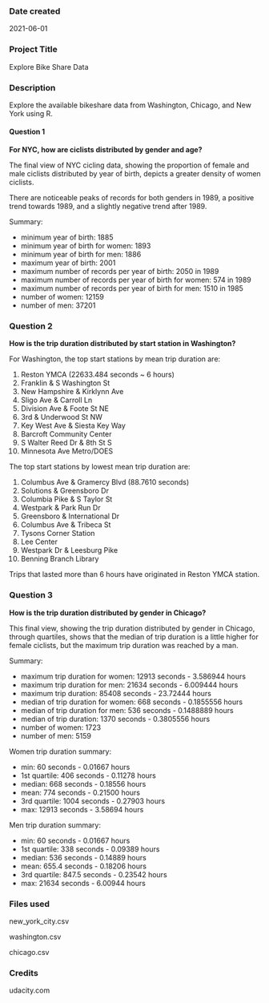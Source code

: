 ### Date created

2021-06-01

### Project Title

Explore Bike Share Data

### Description

Explore the available bikeshare data from Washington, Chicago, and New York using R.

#### Question 1

**For NYC, how are ciclists distributed by gender and age?**

The final view of NYC cicling data, showing the proportion of female and male ciclists distributed by year of birth, depicts a greater density of women ciclists.

There are noticeable peaks of records for both genders in 1989, a positive trend towards 1989, and a slightly negative trend after 1989.

Summary:

- minimum year of birth: 1885
- minimum year of birth for women: 1893
- minimum year of birth for men: 1886
- maximum year of birth: 2001
- maximum number of records per year of birth: 2050 in 1989
- maximum number of records per year of birth for women: 574 in 1989
- maximum number of records per year of birth for men: 1510 in 1985
- number of women: 12159
- number of men: 37201

### Question 2

**How is the trip duration distributed by start station in Washington?**

For Washington, the top start stations by mean trip duration are:

1.  Reston YMCA (22633.484 seconds ~ 6 hours)
2.  Franklin & S Washington St
3.  New Hampshire & Kirklynn Ave
4.  Sligo Ave & Carroll Ln
5.  Division Ave & Foote St NE
6.  3rd & Underwood St NW
7.  Key West Ave & Siesta Key Way
8.  Barcroft Community Center
9.  S Walter Reed Dr & 8th St S
10. Minnesota Ave Metro/DOES

The top start stations by lowest mean trip duration are:

1.  Columbus Ave & Gramercy Blvd (88.7610 seconds)
2.  Solutions & Greensboro Dr
3.  Columbia Pike & S Taylor St
4.  Westpark & Park Run Dr
5.  Greensboro & International Dr
6.  Columbus Ave & Tribeca St
7.  Tysons Corner Station
8.  Lee Center
9.  Westpark Dr & Leesburg Pike
10. Benning Branch Library

Trips that lasted more than 6 hours have originated in Reston YMCA station.

### Question 3

**How is the trip duration distributed by gender in Chicago?**

This final view, showing the trip duration distributed by gender in Chicago, through quartiles, shows that the median of trip duration is a little higher for female ciclists, but the maximum trip duration was reached by a man.

Summary:

- maximum trip duration for women: 12913 seconds - 3.586944 hours
- maximum trip duration for men: 21634 seconds - 6.009444 hours
- maximum trip duration: 85408 seconds - 23.72444 hours
- median of trip duration for women: 668 seconds - 0.1855556 hours
- median of trip duration for men: 536 seconds - 0.1488889 hours
- median of trip duration: 1370 seconds - 0.3805556 hours
- number of women: 1723
- number of men: 5159

Women trip duration summary:

- min: 60 seconds - 0.01667 hours
- 1st quartile: 406 seconds - 0.11278 hours
- median: 668 seconds - 0.18556 hours
- mean: 774 seconds - 0.21500 hours
- 3rd quartile: 1004 seconds - 0.27903 hours
- max: 12913 seconds - 3.58694 hours

Men trip duration summary:

- min: 60 seconds - 0.01667 hours
- 1st quartile: 338 seconds - 0.09389 hours
- median: 536 seconds - 0.14889 hours
- mean: 655.4 seconds - 0.18206 hours
- 3rd quartile: 847.5 seconds - 0.23542 hours
- max: 21634 seconds - 6.00944 hours

### Files used

new_york_city.csv

washington.csv

chicago.csv

### Credits

udacity.com
